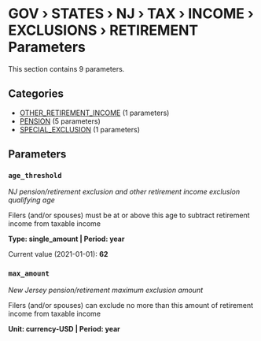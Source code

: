 # GOV › STATES › NJ › TAX › INCOME › EXCLUSIONS › RETIREMENT Parameters

This section contains 9 parameters.

## Categories

- [OTHER_RETIREMENT_INCOME](other_retirement_income/index.md) (1 parameters)
- [PENSION](pension/index.md) (5 parameters)
- [SPECIAL_EXCLUSION](special_exclusion/index.md) (1 parameters)

## Parameters

### `age_threshold`
*NJ pension/retirement exclusion and other retirement income exclusion qualifying age*

Filers (and/or spouses) must be at or above this age to subtract retirement income from taxable income

**Type: single_amount | Period: year**

Current value (2021-01-01): **62**


### `max_amount`
*New Jersey pension/retirement maximum exclusion amount*

Filers (and/or spouses) can exclude no more than this amount of retirement income from taxable income

**Unit: currency-USD | Period: year**

